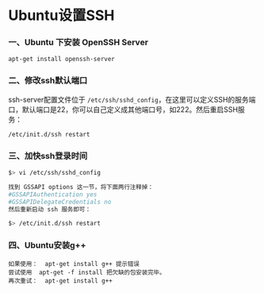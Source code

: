 # Ubuntu设置SSH
### 一、Ubuntu 下安装 OpenSSH Server
```
apt-get install openssh-server
```

### 二、修改ssh默认端口
ssh-server配置文件位于 ```/etc/ssh/sshd_config```，在这里可以定义SSH的服务端口，默认端口是22，你可以自己定义成其他端口号，如222。然后重启SSH服务：
```
/etc/init.d/ssh restart
```

### 三、加快ssh登录时间
```bash
$> vi /etc/ssh/sshd_config

找到 GSSAPI options 这一节，将下面两行注释掉：
#GSSAPIAuthentication yes
#GSSAPIDelegateCredentials no
然后重新启动 ssh 服务即可：

$> /etc/init.d/ssh restart
```
### 四、Ubuntu安装g++
```
如果使用：  apt-get install g++ 提示错误
尝试使用  apt-get -f install 把欠缺的包安装完毕。 
再次重试：  apt-get install g++ 
```